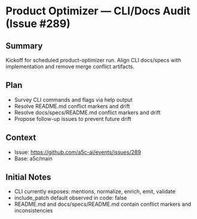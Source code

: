 # Product Optimizer — CLI/Docs Audit (Issue #289)

## Summary
Kickoff for scheduled product-optimizer run. Align CLI docs/specs with implementation and remove merge conflict artifacts.

## Plan
- Survey CLI commands and flags via help output
- Resolve README.md conflict markers and drift
- Resolve docs/specs/README.md conflict markers and drift
- Propose follow-up issues to prevent future drift

## Context
- Issue: https://github.com/a5c-ai/events/issues/289
- Base: a5c/main

## Initial Notes
- CLI currently exposes: mentions, normalize, enrich, emit, validate
- include_patch default observed in code: false
- README.md and docs/specs/README.md contain conflict markers and inconsistencies
